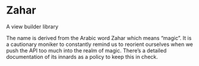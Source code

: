 # Zahar
A view builder library

The name is derived from the Arabic word Zahar which means “magic”. It is a cautionary moniker to constantly remind us to reorient ourselves when we push the API too much into the realm of magic. There’s a detailed documentation of its innards as a policy to keep this in check.
